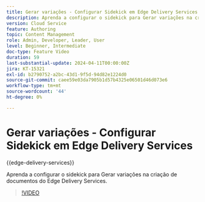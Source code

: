 ```yaml
---
title: Gerar variações - Configurar Sidekick em Edge Delivery Services
description: Aprenda a configurar o sidekick para Gerar variações na criação de documentos do Edge Delivery Services.
version: Cloud Service
feature: Authoring
topic: Content Management
role: Admin, Developer, Leader, User
level: Beginner, Intermediate
doc-type: Feature Video
duration: 59
last-substantial-update: 2024-04-11T00:00:00Z
jira: KT-15321
exl-id: b2790752-a2bc-43d1-9f5d-94d82e1224d0
source-git-commit: caee59e03da7905b1d57b4325e06501d46d073e6
workflow-type: tm+mt
source-wordcount: '44'
ht-degree: 0%

---
```


# Gerar variações - Configurar Sidekick em Edge Delivery Services

{{edge-delivery-services}}

Aprenda a configurar o sidekick para Gerar variações na criação de documentos do Edge Delivery Services.

>[!VIDEO](https://video.tv.adobe.com/v/3428306/?learn=on)

